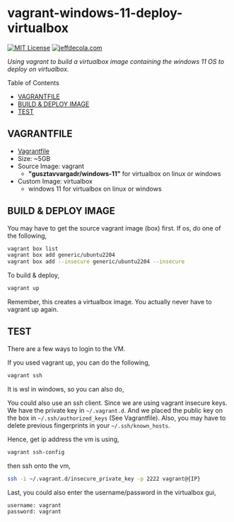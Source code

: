 # vagrant-windows-11-deploy-virtualbox

[![MIT License](http://img.shields.io/:license-mit-blue.svg)](http://jeffdecola.mit-license.org)
[![jeffdecola.com](https://img.shields.io/badge/website-jeffdecola.com-blue)](https://jeffdecola.com)

_Using vagrant to build a virtualbox image
containing the windows 11 OS
to deploy on virtualbox._

Table of Contents

* [VAGRANTFILE](https://github.com/JeffDeCola/my-vagrant-boxes/tree/master/virtualbox/vagrant-windows-11-deploy-virtualbox#vagrantfile)
* [BUILD & DEPLOY IMAGE](https://github.com/JeffDeCola/my-vagrant-boxes/tree/master/virtualbox/vagrant-windows-11-deploy-virtualbox#build--deploy-image)
* [TEST](https://github.com/JeffDeCola/my-vagrant-boxes/tree/master/virtualbox/vagrant-windows-11-deploy-virtualbox#test)

## VAGRANTFILE

* [Vagrantfile](https://github.com/JeffDeCola/my-vagrant-boxes/blob/master/virtualbox/vagrant-windows-11-deploy-virtualbox/Vagrantfile)
* Size: ~5GB
* Source Image: vagrant
  * **"gusztavvargadr/windows-11"** for virtualbox on linux or windows
* Custom Image:  virtualbox
  * windows 11 for virtualbox on linux or windows

## BUILD & DEPLOY IMAGE

You may have to get the source vagrant image (box) first. If os, do one of the following,

```bash
vagrant box list
vagrant box add generic/ubuntu2204
vagrant box add --insecure generic/ubuntu2204 --insecure
```

To build & deploy,

```bash
vagrant up
```

Remember, this creates a virtualbox image.  You actually never have to
vagrant up again.

## TEST

There are a few ways to login to the VM.

If you used vagrant up, you can do the following,

```bash
vagrant ssh
```

It is wsl in windows, so you can also do,

You could also use an ssh client. Since we are using
vagrant insecure keys. We have the private key in `~/.vagrant.d`.
And we placed the public key on the box in `~/.ssh/authorized_keys`
(See Vagrantfile). Also, you may have to delete previous fingerprints
in your `~/.ssh/known_hosts`.

Hence, get ip address the vm is using,

```bash
vagrant ssh-config
```

then ssh onto the vm,

```bash
ssh -i ~/.vagrant.d/insecure_private_key -p 2222 vagrant@{IP}
```

Last, you could also enter the username/password in the virtualbox gui,

```text
username: vagrant
password: vagrant
```
